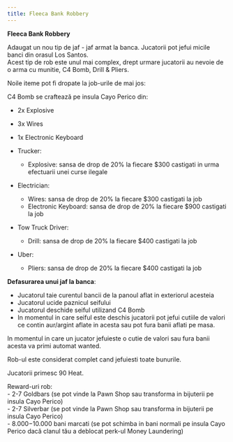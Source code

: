 ```yaml
---
title: Fleeca Bank Robbery
---
```


**Fleeca Bank Robbery**  

Adaugat un nou tip de jaf - jaf armat la banca. Jucatorii pot jefui micile banci din orasul Los Santos.  
Acest tip de rob este unul mai complex, drept urmare jucatorii au nevoie de o arma cu munitie, C4 Bomb, Drill & Pliers.  

Noile iteme pot fi dropate la job-urile de mai jos:  

C4 Bomb se craftează pe insula Cayo Perico din:  
 - 2x Explosive  
 - 3x Wires  
 - 1x Electronic Keyboard  

- Trucker:
    - Explosive: sansa de drop de 20% la fiecare $300 castigati in urma efectuarii unei curse ilegale    

- Electrician: 
    - Wires: sansa de drop de 20% la fiecare $300 castigati la job
    - Electronic Keyboard: sansa de drop de 20% la fiecare $900 castigati la job


- Tow Truck Driver:
    - Drill: sansa de drop de 20% la fiecare $400 castigati la job

- Uber:
    - Pliers: sansa de drop de 20% la fiecare $400 castigati la job

**Defasurarea unui jaf la banca**:  
- Jucatorul taie curentul bancii de la panoul aflat in exteriorul acesteia  
- Jucatorul ucide paznicul seifului  
- Jucatorul deschide seiful utilizand C4 Bomb  
- In momentul in care seiful este deschis jucatorii pot jefui cutiile de valori ce contin aur/argint aflate in acesta sau pot fura banii aflati pe masa.  

In momentul in care un jucator jefuieste o cutie de valori sau fura banii acesta va primi automat wanted.  

Rob-ul este considerat complet cand jefuiesti toate bunurile.

Jucatorii primesc 90 Heat.  

Reward-uri rob:  
    - 2-7 Goldbars (se pot vinde la Pawn Shop sau transforma in bijuterii pe insula Cayo Perico)  
    - 2-7 Silverbar (se pot vinde la Pawn Shop sau transforma in bijuterii pe insula Cayo Perico)  
    - $8.000-$10.000 bani marcati (se pot schimba in bani normali pe insula Cayo Perico dacă clanul tău a deblocat perk-ul Money Laundering)  